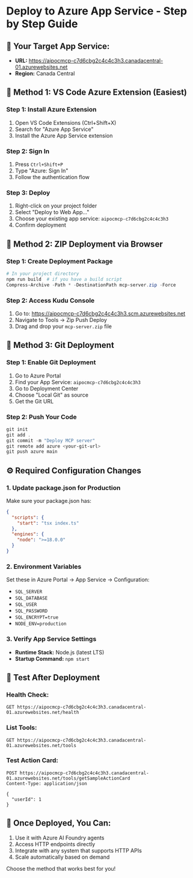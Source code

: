 # Deploy to Azure App Service - Step by Step Guide

## 🎯 **Your Target App Service:**
- **URL:** https://aipocmcp-c7d6cbg2c4c4c3h3.canadacentral-01.azurewebsites.net
- **Region:** Canada Central

## 🚀 **Method 1: VS Code Azure Extension (Easiest)**

### **Step 1: Install Azure Extension**
1. Open VS Code Extensions (Ctrl+Shift+X)
2. Search for "Azure App Service"
3. Install the Azure App Service extension

### **Step 2: Sign In**
1. Press `Ctrl+Shift+P`
2. Type "Azure: Sign In"
3. Follow the authentication flow

### **Step 3: Deploy**
1. Right-click on your project folder
2. Select "Deploy to Web App..."
3. Choose your existing app service: `aipocmcp-c7d6cbg2c4c4c3h3`
4. Confirm deployment

## 🚀 **Method 2: ZIP Deployment via Browser**

### **Step 1: Create Deployment Package**
```powershell
# In your project directory
npm run build  # if you have a build script
Compress-Archive -Path * -DestinationPath mcp-server.zip -Force
```

### **Step 2: Access Kudu Console**
1. Go to: https://aipocmcp-c7d6cbg2c4c4c3h3.scm.azurewebsites.net
2. Navigate to Tools → Zip Push Deploy
3. Drag and drop your `mcp-server.zip` file

## 🚀 **Method 3: Git Deployment**

### **Step 1: Enable Git Deployment**
1. Go to Azure Portal
2. Find your App Service: `aipocmcp-c7d6cbg2c4c4c3h3`
3. Go to Deployment Center
4. Choose "Local Git" as source
5. Get the Git URL

### **Step 2: Push Your Code**
```powershell
git init
git add .
git commit -m "Deploy MCP server"
git remote add azure <your-git-url>
git push azure main
```

## ⚙️ **Required Configuration Changes**

### **1. Update package.json for Production**
Make sure your package.json has:
```json
{
  "scripts": {
    "start": "tsx index.ts"
  },
  "engines": {
    "node": ">=18.0.0"
  }
}
```

### **2. Environment Variables**
Set these in Azure Portal → App Service → Configuration:
- `SQL_SERVER`
- `SQL_DATABASE` 
- `SQL_USER`
- `SQL_PASSWORD`
- `SQL_ENCRYPT=true`
- `NODE_ENV=production`

### **3. Verify App Service Settings**
- **Runtime Stack:** Node.js (latest LTS)
- **Startup Command:** `npm start`

## 🧪 **Test After Deployment**

### **Health Check:**
```
GET https://aipocmcp-c7d6cbg2c4c4c3h3.canadacentral-01.azurewebsites.net/health
```

### **List Tools:**
```
GET https://aipocmcp-c7d6cbg2c4c4c3h3.canadacentral-01.azurewebsites.net/tools
```

### **Test Action Card:**
```
POST https://aipocmcp-c7d6cbg2c4c4c3h3.canadacentral-01.azurewebsites.net/tools/getSampleActionCard
Content-Type: application/json

{
  "userId": 1
}
```

## 🎉 **Once Deployed, You Can:**
1. Use it with Azure AI Foundry agents
2. Access HTTP endpoints directly
3. Integrate with any system that supports HTTP APIs
4. Scale automatically based on demand

Choose the method that works best for you!
